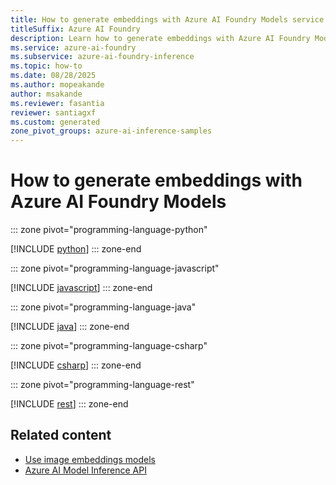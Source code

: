 ```yaml
---
title: How to generate embeddings with Azure AI Foundry Models service
titleSuffix: Azure AI Foundry
description: Learn how to generate embeddings with Azure AI Foundry Models
ms.service: azure-ai-foundry
ms.subservice: azure-ai-foundry-inference
ms.topic: how-to
ms.date: 08/28/2025
ms.author: mopeakande
author: msakande
ms.reviewer: fasantia
reviewer: santiagxf
ms.custom: generated
zone_pivot_groups: azure-ai-inference-samples
---
```


# How to generate embeddings with Azure AI Foundry Models


::: zone pivot="programming-language-python"

[!INCLUDE [python](../../foundry-models/includes/use-embeddings/python.md)]
::: zone-end


::: zone pivot="programming-language-javascript"

[!INCLUDE [javascript](../../foundry-models/includes/use-embeddings/javascript.md)]
::: zone-end


::: zone pivot="programming-language-java"

[!INCLUDE [java](../../foundry-models/includes/use-embeddings/java.md)]
::: zone-end


::: zone pivot="programming-language-csharp"

[!INCLUDE [csharp](../../foundry-models/includes/use-embeddings/csharp.md)]
::: zone-end


::: zone pivot="programming-language-rest"

[!INCLUDE [rest](../../foundry-models/includes/use-embeddings/rest.md)]
::: zone-end

## Related content

* [Use image embeddings models](../../model-inference/how-to/use-image-embeddings.md)
* [Azure AI Model Inference API](../../model-inference/reference/reference-model-inference-api.md)
